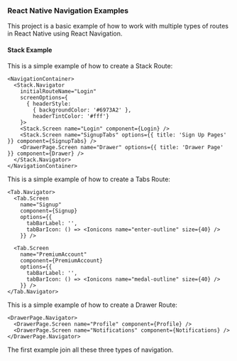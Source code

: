 ### React Native Navigation Examples

This project is a basic example of how to work with multiple types of routes
in React Native using React Navigation.

#### Stack Example

This is a simple example of how to create a Stack Route:
```tsx
<NavigationContainer>
  <Stack.Navigator
    initialRouteName="Login"
    screenOptions={
      { headerStyle:
        { backgroundColor: '#6973A2' },
        headerTintColor: '#fff'}
    }>
    <Stack.Screen name="Login" component={Login} />
    <Stack.Screen name="SignupTabs" options={{ title: 'Sign Up Pages' }} component={SignupTabs} />
    <DrawerPage.Screen name="Drawer" options={{ title: 'Drawer Page' }} component={Drawer} />
  </Stack.Navigator>
</NavigationContainer>
```
This is a simple example of how to create a Tabs Route:
```tsx
<Tab.Navigator>
  <Tab.Screen
    name="Signup"
    component={Signup}
    options={{
      tabBarLabel: '',
      tabBarIcon: () => <Ionicons name="enter-outline" size={40} />
    }} />
    
  <Tab.Screen
    name="PremiumAccount"
    component={PremiumAccount}
    options={{
      tabBarLabel: '',
      tabBarIcon: () => <Ionicons name="medal-outline" size={40} />
    }} />
</Tab.Navigator>
```
This is a simple example of how to create a Drawer Route:
```tsx
<DrawerPage.Navigator>
  <DrawerPage.Screen name="Profile" component={Profile} />
  <DrawerPage.Screen name="Notifications" component={Notifications} />
</DrawerPage.Navigator>
```

The first example join all these three types of navigation.
